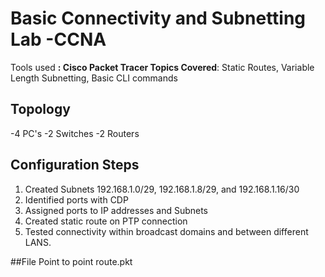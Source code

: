 # Basic Connectivity and Subnetting Lab -CCNA 

Tools used **: Cisco Packet Tracer
Topics Covered**: Static Routes, Variable Length Subnetting, Basic CLI commands


## Topology
-4 PC's
-2 Switches
-2 Routers

## Configuration Steps
1. Created Subnets 192.168.1.0/29, 192.168.1.8/29, and 192.168.1.16/30
2. Identified ports with CDP
3. Assigned ports to IP addresses and Subnets
4. Created static route on PTP connection
5. Tested connectivity within broadcast domains and between different LANS.

##File Point to point route.pkt
